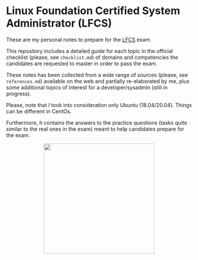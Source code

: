 # Linux Foundation Certified System Administrator (LFCS) 

These are my personal notes to prepare for the [LFCS](https://training.linuxfoundation.org/certification/linux-foundation-certified-sysadmin-lfcs/#exams) exam.

This repository includes a detailed guide for each topic in the official checklist (please, see `checklist.md`) of domains and competencies the candidates are requested to master in order to pass the exam.

These notes has been collected from a wide range of sources (please, see `references.md`) available on the web and partially re-elaborated by me, plus some additional topics of interest for a developer/sysadmin (still in progress).

Please, note that I took into consideration only Ubuntu (18.04/20.04). Things can be different in CentOs. 

Furthermore, it contains the answers to the practice questions (tasks quite similar to the real ones in the exam) meant to help candidates prepare for the exam.

<p align="center"><img src="https://images.youracclaim.com/images/1e6611ca-8afe-4ecc-ad4d-305fba52ee7e/1_LFCS-600x600.png" width="300" height="300"/></p>